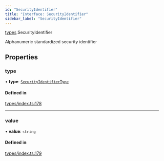 ```yaml
---
id: "SecurityIdentifier"
title: "Interface: SecurityIdentifier"
sidebar_label: "SecurityIdentifier"
---
```


[types](../../../modules/Types/Types.md).SecurityIdentifier

Alphanumeric standardized security identifier

## Properties

### type

• **type**: [`SecurityIdentifierType`](../../../enums/Types/SecurityIdentifierType/SecurityIdentifierType.md)

#### Defined in

[types/index.ts:178](https://github.com/PolymeshAssociation/polymesh-sdk/blob/adcc38781/src/types/index.ts#L178)

___

### value

• **value**: `string`

#### Defined in

[types/index.ts:179](https://github.com/PolymeshAssociation/polymesh-sdk/blob/adcc38781/src/types/index.ts#L179)
